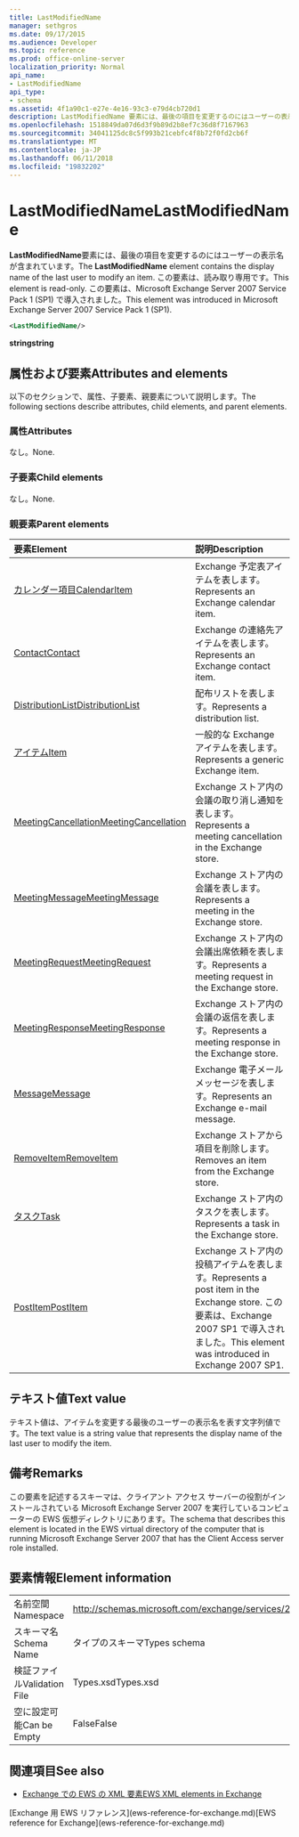 ```yaml
---
title: LastModifiedName
manager: sethgros
ms.date: 09/17/2015
ms.audience: Developer
ms.topic: reference
ms.prod: office-online-server
localization_priority: Normal
api_name:
- LastModifiedName
api_type:
- schema
ms.assetid: 4f1a90c1-e27e-4e16-93c3-e79d4cb720d1
description: LastModifiedName 要素には、最後の項目を変更するのにはユーザーの表示名が含まれています。 この要素は、読み取り専用です。 この要素は、Microsoft Exchange Server 2007 Service Pack 1 (SP1) で導入されました。
ms.openlocfilehash: 1518849da07d6d3f9b89d2b8ef7c36d8f7167963
ms.sourcegitcommit: 34041125dc8c5f993b21cebfc4f8b72f0fd2cb6f
ms.translationtype: MT
ms.contentlocale: ja-JP
ms.lasthandoff: 06/11/2018
ms.locfileid: "19832202"
---
```

# <a name="lastmodifiedname"></a><span data-ttu-id="d1ed6-105">LastModifiedName</span><span class="sxs-lookup"><span data-stu-id="d1ed6-105">LastModifiedName</span></span>

<span data-ttu-id="d1ed6-106">**LastModifiedName**要素には、最後の項目を変更するのにはユーザーの表示名が含まれています。</span><span class="sxs-lookup"><span data-stu-id="d1ed6-106">The **LastModifiedName** element contains the display name of the last user to modify an item.</span></span> <span data-ttu-id="d1ed6-107">この要素は、読み取り専用です。</span><span class="sxs-lookup"><span data-stu-id="d1ed6-107">This element is read-only.</span></span> <span data-ttu-id="d1ed6-108">この要素は、Microsoft Exchange Server 2007 Service Pack 1 (SP1) で導入されました。</span><span class="sxs-lookup"><span data-stu-id="d1ed6-108">This element was introduced in Microsoft Exchange Server 2007 Service Pack 1 (SP1).</span></span> 
  
```xml
<LastModifiedName/>
```

 <span data-ttu-id="d1ed6-109">**string**</span><span class="sxs-lookup"><span data-stu-id="d1ed6-109">**string**</span></span>
## <a name="attributes-and-elements"></a><span data-ttu-id="d1ed6-110">属性および要素</span><span class="sxs-lookup"><span data-stu-id="d1ed6-110">Attributes and elements</span></span>

<span data-ttu-id="d1ed6-111">以下のセクションで、属性、子要素、親要素について説明します。</span><span class="sxs-lookup"><span data-stu-id="d1ed6-111">The following sections describe attributes, child elements, and parent elements.</span></span>
  
### <a name="attributes"></a><span data-ttu-id="d1ed6-112">属性</span><span class="sxs-lookup"><span data-stu-id="d1ed6-112">Attributes</span></span>

<span data-ttu-id="d1ed6-113">なし。</span><span class="sxs-lookup"><span data-stu-id="d1ed6-113">None.</span></span>
  
### <a name="child-elements"></a><span data-ttu-id="d1ed6-114">子要素</span><span class="sxs-lookup"><span data-stu-id="d1ed6-114">Child elements</span></span>

<span data-ttu-id="d1ed6-115">なし。</span><span class="sxs-lookup"><span data-stu-id="d1ed6-115">None.</span></span>
  
### <a name="parent-elements"></a><span data-ttu-id="d1ed6-116">親要素</span><span class="sxs-lookup"><span data-stu-id="d1ed6-116">Parent elements</span></span>

|<span data-ttu-id="d1ed6-117">**要素**</span><span class="sxs-lookup"><span data-stu-id="d1ed6-117">**Element**</span></span>|<span data-ttu-id="d1ed6-118">**説明**</span><span class="sxs-lookup"><span data-stu-id="d1ed6-118">**Description**</span></span>|
|:-----|:-----|
|[<span data-ttu-id="d1ed6-119">カレンダー項目</span><span class="sxs-lookup"><span data-stu-id="d1ed6-119">CalendarItem</span></span>](calendaritem.md) <br/> |<span data-ttu-id="d1ed6-120">Exchange 予定表アイテムを表します。</span><span class="sxs-lookup"><span data-stu-id="d1ed6-120">Represents an Exchange calendar item.</span></span>  <br/> |
|[<span data-ttu-id="d1ed6-121">Contact</span><span class="sxs-lookup"><span data-stu-id="d1ed6-121">Contact</span></span>](contact.md) <br/> |<span data-ttu-id="d1ed6-122">Exchange の連絡先アイテムを表します。</span><span class="sxs-lookup"><span data-stu-id="d1ed6-122">Represents an Exchange contact item.</span></span>  <br/> |
|[<span data-ttu-id="d1ed6-123">DistributionList</span><span class="sxs-lookup"><span data-stu-id="d1ed6-123">DistributionList</span></span>](distributionlist.md) <br/> |<span data-ttu-id="d1ed6-124">配布リストを表します。</span><span class="sxs-lookup"><span data-stu-id="d1ed6-124">Represents a distribution list.</span></span>  <br/> |
|[<span data-ttu-id="d1ed6-125">アイテム</span><span class="sxs-lookup"><span data-stu-id="d1ed6-125">Item</span></span>](item.md) <br/> |<span data-ttu-id="d1ed6-126">一般的な Exchange アイテムを表します。</span><span class="sxs-lookup"><span data-stu-id="d1ed6-126">Represents a generic Exchange item.</span></span>  <br/> |
|[<span data-ttu-id="d1ed6-127">MeetingCancellation</span><span class="sxs-lookup"><span data-stu-id="d1ed6-127">MeetingCancellation</span></span>](meetingcancellation.md) <br/> |<span data-ttu-id="d1ed6-128">Exchange ストア内の会議の取り消し通知を表します。</span><span class="sxs-lookup"><span data-stu-id="d1ed6-128">Represents a meeting cancellation in the Exchange store.</span></span>  <br/> |
|[<span data-ttu-id="d1ed6-129">MeetingMessage</span><span class="sxs-lookup"><span data-stu-id="d1ed6-129">MeetingMessage</span></span>](meetingmessage.md) <br/> |<span data-ttu-id="d1ed6-130">Exchange ストア内の会議を表します。</span><span class="sxs-lookup"><span data-stu-id="d1ed6-130">Represents a meeting in the Exchange store.</span></span>  <br/> |
|[<span data-ttu-id="d1ed6-131">MeetingRequest</span><span class="sxs-lookup"><span data-stu-id="d1ed6-131">MeetingRequest</span></span>](meetingrequest.md) <br/> |<span data-ttu-id="d1ed6-132">Exchange ストア内の会議出席依頼を表します。</span><span class="sxs-lookup"><span data-stu-id="d1ed6-132">Represents a meeting request in the Exchange store.</span></span>  <br/> |
|[<span data-ttu-id="d1ed6-133">MeetingResponse</span><span class="sxs-lookup"><span data-stu-id="d1ed6-133">MeetingResponse</span></span>](meetingresponse.md) <br/> |<span data-ttu-id="d1ed6-134">Exchange ストア内の会議の返信を表します。</span><span class="sxs-lookup"><span data-stu-id="d1ed6-134">Represents a meeting response in the Exchange store.</span></span>  <br/> |
|[<span data-ttu-id="d1ed6-135">Message</span><span class="sxs-lookup"><span data-stu-id="d1ed6-135">Message</span></span>](message-ex15websvcsotherref.md) <br/> |<span data-ttu-id="d1ed6-136">Exchange 電子メール メッセージを表します。</span><span class="sxs-lookup"><span data-stu-id="d1ed6-136">Represents an Exchange e-mail message.</span></span>  <br/> |
|[<span data-ttu-id="d1ed6-137">RemoveItem</span><span class="sxs-lookup"><span data-stu-id="d1ed6-137">RemoveItem</span></span>](removeitem.md) <br/> |<span data-ttu-id="d1ed6-138">Exchange ストアから項目を削除します。</span><span class="sxs-lookup"><span data-stu-id="d1ed6-138">Removes an item from the Exchange store.</span></span>  <br/> |
|[<span data-ttu-id="d1ed6-139">タスク</span><span class="sxs-lookup"><span data-stu-id="d1ed6-139">Task</span></span>](task.md) <br/> |<span data-ttu-id="d1ed6-140">Exchange ストア内のタスクを表します。</span><span class="sxs-lookup"><span data-stu-id="d1ed6-140">Represents a task in the Exchange store.</span></span>  <br/> |
|[<span data-ttu-id="d1ed6-141">PostItem</span><span class="sxs-lookup"><span data-stu-id="d1ed6-141">PostItem</span></span>](postitem.md) <br/> |<span data-ttu-id="d1ed6-142">Exchange ストア内の投稿アイテムを表します。</span><span class="sxs-lookup"><span data-stu-id="d1ed6-142">Represents a post item in the Exchange store.</span></span> <span data-ttu-id="d1ed6-143">この要素は、Exchange 2007 SP1 で導入されました。</span><span class="sxs-lookup"><span data-stu-id="d1ed6-143">This element was introduced in Exchange 2007 SP1.</span></span>  <br/> |
   
## <a name="text-value"></a><span data-ttu-id="d1ed6-144">テキスト値</span><span class="sxs-lookup"><span data-stu-id="d1ed6-144">Text value</span></span>

<span data-ttu-id="d1ed6-145">テキスト値は、アイテムを変更する最後のユーザーの表示名を表す文字列値です。</span><span class="sxs-lookup"><span data-stu-id="d1ed6-145">The text value is a string value that represents the display name of the last user to modify the item.</span></span>
  
## <a name="remarks"></a><span data-ttu-id="d1ed6-146">備考</span><span class="sxs-lookup"><span data-stu-id="d1ed6-146">Remarks</span></span>

<span data-ttu-id="d1ed6-147">この要素を記述するスキーマは、クライアント アクセス サーバーの役割がインストールされている Microsoft Exchange Server 2007 を実行しているコンピューターの EWS 仮想ディレクトリにあります。</span><span class="sxs-lookup"><span data-stu-id="d1ed6-147">The schema that describes this element is located in the EWS virtual directory of the computer that is running Microsoft Exchange Server 2007 that has the Client Access server role installed.</span></span>
  
## <a name="element-information"></a><span data-ttu-id="d1ed6-148">要素情報</span><span class="sxs-lookup"><span data-stu-id="d1ed6-148">Element information</span></span>

|||
|:-----|:-----|
|<span data-ttu-id="d1ed6-149">名前空間</span><span class="sxs-lookup"><span data-stu-id="d1ed6-149">Namespace</span></span>  <br/> |http://schemas.microsoft.com/exchange/services/2006/types  <br/> |
|<span data-ttu-id="d1ed6-150">スキーマ名</span><span class="sxs-lookup"><span data-stu-id="d1ed6-150">Schema Name</span></span>  <br/> |<span data-ttu-id="d1ed6-151">タイプのスキーマ</span><span class="sxs-lookup"><span data-stu-id="d1ed6-151">Types schema</span></span>  <br/> |
|<span data-ttu-id="d1ed6-152">検証ファイル</span><span class="sxs-lookup"><span data-stu-id="d1ed6-152">Validation File</span></span>  <br/> |<span data-ttu-id="d1ed6-153">Types.xsd</span><span class="sxs-lookup"><span data-stu-id="d1ed6-153">Types.xsd</span></span>  <br/> |
|<span data-ttu-id="d1ed6-154">空に設定可能</span><span class="sxs-lookup"><span data-stu-id="d1ed6-154">Can be Empty</span></span>  <br/> |<span data-ttu-id="d1ed6-155">False</span><span class="sxs-lookup"><span data-stu-id="d1ed6-155">False</span></span>  <br/> |
   
## <a name="see-also"></a><span data-ttu-id="d1ed6-156">関連項目</span><span class="sxs-lookup"><span data-stu-id="d1ed6-156">See also</span></span>



- [<span data-ttu-id="d1ed6-157">Exchange での EWS の XML 要素</span><span class="sxs-lookup"><span data-stu-id="d1ed6-157">EWS XML elements in Exchange</span></span>](ews-xml-elements-in-exchange.md)
  
<span data-ttu-id="d1ed6-158">
  [Exchange 用 EWS リファレンス](ews-reference-for-exchange.md)</span><span class="sxs-lookup"><span data-stu-id="d1ed6-158">[EWS reference for Exchange](ews-reference-for-exchange.md)</span></span>

